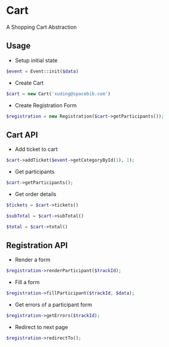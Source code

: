 # Cart
A Shopping Cart Abstraction

## Usage

+ Setup initial state

```php
$event = Event::init($data)
```

+ Create Cart

```php
$cart = new Cart('xuding@spacebib.com')
```

+ Create Registration Form

```php
$registration = new Registration($cart->getParticipants());
```

## Cart API

+ Add ticket to cart

```php
$cart->addTicket($event->getCategoryById(1), 1);
```

+ Get participants

```php
$cart->getParticipants();
```

+ Get order details

```php
$tickets = $cart->tickets()
```

```php
$subTotal = $cart->subTotal()
```

```php
$total = $cart->total()
```

## Registration API

+ Render a form

```php
$registration->renderParticipant($trackId);
```

+ Fill a form

```php
$registration->fillParticipant($trackId, $data);
```

+ Get errors of a participant form

```php
$registration->getErrors($trackId);
```

+ Redirect to next page

```php
$registration->redirectTo();
```